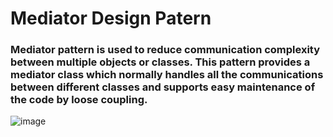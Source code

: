 # Mediator Design Patern 
### Mediator pattern is used to reduce communication complexity between multiple objects or classes. This pattern provides a mediator class which normally handles all the communications between different classes and supports easy maintenance of the code by loose coupling.
![image](https://user-images.githubusercontent.com/90280719/138603848-58b0e666-e3a9-4034-a78b-b5e4ecbf6ec7.png)
